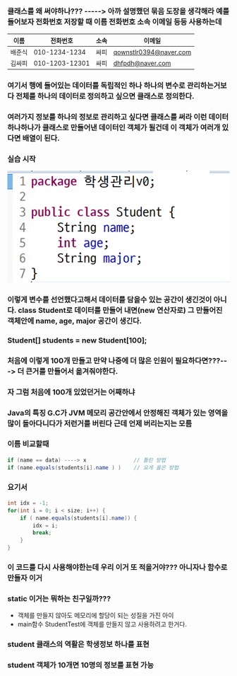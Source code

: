 ### 클래스를 왜 써야하나??? -----> 아까 설명했던 묶음 도장을 생각해라 예를 들어보자 전화번호 저장할 때 이름 전화번호 소속 이메일 등등 사용하는데

| 이름   | 전화번호       | 소속 | 이메일                 |
| ------ | -------------- | ---- | ---------------------- |
| 배준식 | 010-1234-1234  | 싸피 | qownstlr0394@naver.com |
| 김싸피 | 010-1203-12301 | 싸피 | dhfpdh@naver.com       |

### 여기서 행에 들어있는 데이터를 독립적인 하나 하나의 변수로 관리하는거보다 전체를 하나의 데이터로 정의하고 싶으면 클래스로 정의한다.



### 여러가지 정보를 하나의 정보로 관리하고 싶다면 클래스를 써라 이런 데이터 하나하나가 클래스로 만들어낸 데이터인 객체가 될건데 이 객체가 여러개 있다면 배열이 된다. 



### 실습 시작

![image-20220509232729275](삭제ㄱㄱ.assets/image-20220509232729275.png)

### 이렇게 변수를 선언했다고해서 데이터를 담을수 있는 공간이 생긴것이 아니다. class Student로 데이터를 만들어 내면(new 연산자로) 그 만들어진 객체안에 name, age, major 공간이 생긴다.



### Student[] students = new Student[100]; 

### 처음에 이렇게 100개 만들고 만약 나중에 더 많은 인원이 필요하다면???---> 더 큰거를 만들어서 옮겨줘야한다.

### 자 그럼 처음에 100개 있었던거는 어째하냐

### Java의 특징 G.C가 JVM 메모리 공간안에서 안정해진 객체가 있는 영역을 많이 돌아다니다가 저런거를 버린다 근데 언제 버리는지는 모름 



### 이름 비교할때

```java
if (name == data) ----> x 				// 틀린 방법
if (name.equals(students[i].name ) )    // 요게 옳은 방법
```



### 요기서 

```java
int idx = -1;
for(int i = 0; i < size; i++) {
    if ( name.equals(students[i].name)) {
        idx = i;
        break;
    }	
}
```

### 이 코드를 다시 사용해야한는데 우리 이거 또 적을거야??? 아니자나 함수로 만들자 이거 



### static 이거는 뭐하는 친구일까???

- 객체를 만들지 않아도 메모리에 할당이 되는 성질을 가진 아이
- main함수 StudentTest에 객체를 만들지 않고 사용하려고 한거다.







### student 클래스의 역활은 학생정보 하나를 표현

### student 객체가 10개면 10명의 정보를 표현 가능
